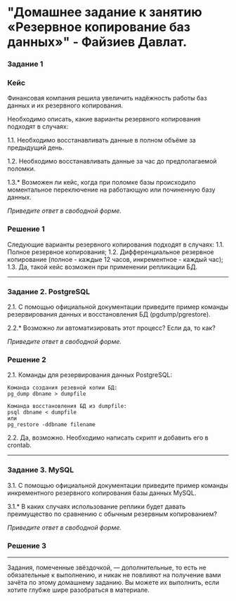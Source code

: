 # "Домашнее задание к занятию «Резервное копирование баз данных»" - Файзиев Давлат.

### Задание 1

### Кейс

Финансовая компания решила увеличить надёжность работы баз данных и их резервного копирования. 

Необходимо описать, какие варианты резервного копирования подходят в случаях: 

1.1. Необходимо восстанавливать данные в полном объёме за предыдущий день.

1.2. Необходимо восстанавливать данные за час до предполагаемой поломки.

1.3.* Возможен ли кейс, когда при поломке базы происходило моментальное переключение на работающую или починенную базу данных.

*Приведите ответ в свободной форме.*

### Решение 1

Следующие варианты резервного копирования подходят в случаях:
1.1. Полное резервное копирования;
1.2. Дифференциальное резервное копирование (полное - каждые 12 часов, инкрементное - каждый час); 
1.3. Да, такой кейс возможен при применении репликации БД.

---
### Задание 2. PostgreSQL

2.1. С помощью официальной документации приведите пример команды резервирования данных и восстановления БД (pgdump/pgrestore).

2.2.* Возможно ли автоматизировать этот процесс? Если да, то как?

*Приведите ответ в свободной форме.*

### Решение 2

2.1. Команды для резервирования данных PostgreSQL:
```
Команда создания резевной копии БД:
pg_dump dbname > dumpfile

Команда восстановления БД из dumpfile: 
psql dbname < dumpfile 
или
pg_restore -ddbname filename

```
2.2. Да, возможно. Необходимо написать скрипт и добавить его в crontab.

---
### Задание 3. MySQL

3.1. С помощью официальной документации приведите пример команды инкрементного резервного копирования базы данных MySQL. 

3.1.* В каких случаях использование реплики будет давать преимущество по сравнению с обычным резервным копированием?

*Приведите ответ в свободной форме.*

### Решение 3

---

Задания, помеченные звёздочкой, — дополнительные, то есть не обязательные к выполнению, и никак не повлияют на получение вами зачёта по этому домашнему заданию. Вы можете их выполнить, если хотите глубже шире разобраться в материале.

